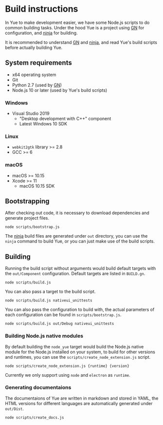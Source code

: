 # Build instructions

In Yue to make development easier, we have some Node.js scripts to do common
building tasks. Under the hood Yue is a project using [GN][gn] for
configuration, and [ninja][ninja] for building.

It is recommended to understand [GN][gn] and [ninja][ninja], and read Yue's
build scripts before actually building Yue.

## System requirements

* x64 operating system
* Git
* Python 2.7 (used by [GN][gn])
* Node.js 10 or later (used by Yue's build scripts)

### Windows

* Visual Studio 2019
  * "Desktop development with C++" component
  * Latest Windows 10 SDK

### Linux

* `webkit2gtk` library >= 2.8
* GCC >= 6

### macOS

* macOS >= 10.15
* Xcode >= 11
  * macOS 10.15 SDK

## Bootstrapping

After checking out code, it is necessary to download dependencies and generate
project files.

```
node scripts/bootstrap.js
```

The [ninja][ninja] build files are generated under `out` directory, you can use
the `ninja` command to build Yue, or you can just make use of the build scripts.

## Building

Running the build script without arguments would build default targets with the
`out/Component` configuration. Default targets are listed in `BUILD.gn`.

```
node scripts/build.js
```

You can also pass a target to the build script.

```
node scripts/build.js nativeui_unittests
```

You can also pass the configuration to build with, the actual parameters of each
configuration can be found in `scripts/bootstrap.js`.

```
node scripts/build.js out/Debug nativeui_unittests
```

### Building Node.js native modules

By default building the `node_yue` target would build the Node.js native module
for the Node.js installed on your system, to build for other versions and
runtimes, you can use the `scripts/create_node_extension.js` script.

```
node scripts/create_node_extension.js {runtime} {version}
```

Currently we only support using `node` and `electron` as `runtime`.

### Generating documentaions

The documentaions of Yue are written in markdown and stored in YAML, the HTML
versions for different languages are automatically generated under `out/Dist`.

```
node scripts/create_docs.js
```

[gn]: https://chromium.googlesource.com/chromium/src/+/master/tools/gn/README.md
[ninja]: https://ninja-build.org
